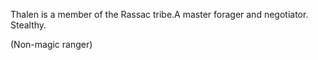 Thalen is a member of the Rassac tribe.A master forager and negotiator. Stealthy. 

(Non-magic ranger)